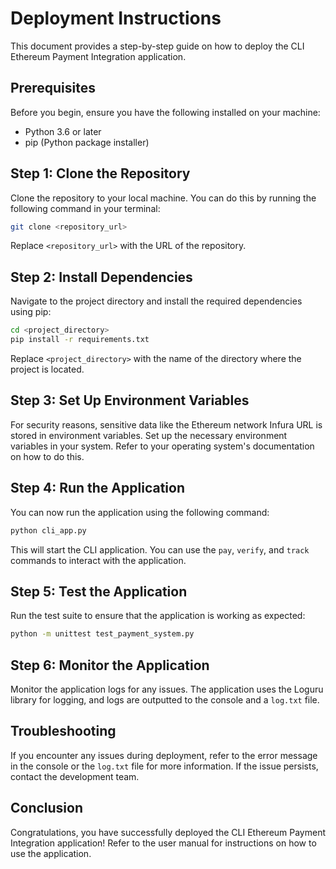# Deployment Instructions

This document provides a step-by-step guide on how to deploy the CLI Ethereum Payment Integration application.

## Prerequisites

Before you begin, ensure you have the following installed on your machine:

- Python 3.6 or later
- pip (Python package installer)

## Step 1: Clone the Repository

Clone the repository to your local machine. You can do this by running the following command in your terminal:

```bash
git clone <repository_url>
```

Replace `<repository_url>` with the URL of the repository.

## Step 2: Install Dependencies

Navigate to the project directory and install the required dependencies using pip:

```bash
cd <project_directory>
pip install -r requirements.txt
```

Replace `<project_directory>` with the name of the directory where the project is located.

## Step 3: Set Up Environment Variables

For security reasons, sensitive data like the Ethereum network Infura URL is stored in environment variables. Set up the necessary environment variables in your system. Refer to your operating system's documentation on how to do this.

## Step 4: Run the Application

You can now run the application using the following command:

```bash
python cli_app.py
```

This will start the CLI application. You can use the `pay`, `verify`, and `track` commands to interact with the application.

## Step 5: Test the Application

Run the test suite to ensure that the application is working as expected:

```bash
python -m unittest test_payment_system.py
```

## Step 6: Monitor the Application

Monitor the application logs for any issues. The application uses the Loguru library for logging, and logs are outputted to the console and a `log.txt` file.

## Troubleshooting

If you encounter any issues during deployment, refer to the error message in the console or the `log.txt` file for more information. If the issue persists, contact the development team.

## Conclusion

Congratulations, you have successfully deployed the CLI Ethereum Payment Integration application! Refer to the user manual for instructions on how to use the application.
